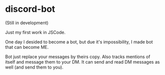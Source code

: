 # discord-bot
(Still in development)

Just my first work in JSCode. 

One day I desided to become a bot, but due it's impossibility, I made bot that can become ME.

Bot just replace your messages by theirs copy. Also tracks mentions of itself and message them to your DM. It can send and read DM messages as well (and send them to you).
